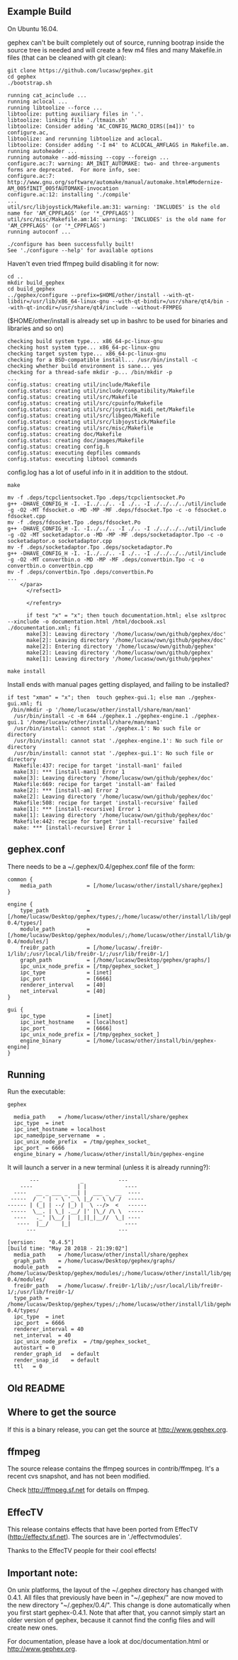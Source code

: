 Example Build
-------------

On Ubuntu 16.04.

gephex can't be built completely out of source, running bootrap inside the source tree is needed
and will create a few m4 files and many Makefile.in files (that can be cleaned with git clean):

```
git clone https://github.com/lucasw/gephex.git
cd gephex
./bootstrap.sh
```

```
running cat_acinclude ...
running aclocal ...
running libtoolize --force ...
libtoolize: putting auxiliary files in '.'.
libtoolize: linking file './ltmain.sh'
libtoolize: Consider adding 'AC_CONFIG_MACRO_DIRS([m4])' to configure.ac,
libtoolize: and rerunning libtoolize and aclocal.
libtoolize: Consider adding '-I m4' to ACLOCAL_AMFLAGS in Makefile.am.
running autoheader ...
running automake --add-missing --copy --foreign ...
configure.ac:7: warning: AM_INIT_AUTOMAKE: two- and three-arguments forms are deprecated.  For more info, see:
configure.ac:7: http://www.gnu.org/software/automake/manual/automake.html#Modernize-AM_005fINIT_005fAUTOMAKE-invocation
configure.ac:12: installing './compile'
...
util/src/libjoystick/Makefile.am:31: warning: 'INCLUDES' is the old name for 'AM_CPPFLAGS' (or '*_CPPFLAGS')
util/src/misc/Makefile.am:14: warning: 'INCLUDES' is the old name for 'AM_CPPFLAGS' (or '*_CPPFLAGS')
running autoconf ...

./configure has been successfully built!
See './configure --help' for available options
```

Haven't even tried ffmpeg build disabling it for now:

```
cd ..
mkdir build_gephex
cd build_gephex
../gephex/configure --prefix=$HOME/other/install --with-qt-libdir=/usr/lib/x86_64-linux-gnu --with-qt-bindir=/usr/share/qt4/bin --with-qt-incdir=/usr/share/qt4/include --without-FFMPEG
```

($HOME/other/install is already set up in bashrc to be used for binaries and libraries and so on)

```
checking build system type... x86_64-pc-linux-gnu
checking host system type... x86_64-pc-linux-gnu
checking target system type... x86_64-pc-linux-gnu
checking for a BSD-compatible install... /usr/bin/install -c
checking whether build environment is sane... yes
checking for a thread-safe mkdir -p... /bin/mkdir -p
...
config.status: creating util/include/Makefile
config.status: creating util/include/compatibility/Makefile
config.status: creating util/src/Makefile
config.status: creating util/src/cpuinfo/Makefile
config.status: creating util/src/joystick_midi_net/Makefile
config.status: creating util/src/libgeo/Makefile
config.status: creating util/src/libjoystick/Makefile
config.status: creating util/src/misc/Makefile
config.status: creating doc/Makefile
config.status: creating doc/images/Makefile
config.status: creating config.h
config.status: executing depfiles commands
config.status: executing libtool commands
```

config.log has a lot of useful info in it in addition to the stdout.

```
make
```

```
mv -f .deps/tcpclientsocket.Tpo .deps/tcpclientsocket.Po
g++ -DHAVE_CONFIG_H -I. -I../../.. -I ./.. -I ./../../../util/include    -g -O2 -MT fdsocket.o -MD -MP -MF .deps/fdsocket.Tpo -c -o fdsocket.o fdsocket.cpp
mv -f .deps/fdsocket.Tpo .deps/fdsocket.Po
g++ -DHAVE_CONFIG_H -I. -I../../.. -I ./.. -I ./../../../util/include    -g -O2 -MT socketadaptor.o -MD -MP -MF .deps/socketadaptor.Tpo -c -o socketadaptor.o socketadaptor.cpp
mv -f .deps/socketadaptor.Tpo .deps/socketadaptor.Po
g++ -DHAVE_CONFIG_H -I. -I../../.. -I ./.. -I ./../../../util/include    -g -O2 -MT convertbin.o -MD -MP -MF .deps/convertbin.Tpo -c -o convertbin.o convertbin.cpp
mv -f .deps/convertbin.Tpo .deps/convertbin.Po
...
    </para>
      </refsect1>

      </refentry>

      if test "x" = "x"; then touch documentation.html; else xsltproc --xinclude -o documentation.html /html/docbook.xsl ./documentation.xml; fi
      make[3]: Leaving directory '/home/lucasw/own/github/gephex/doc'
      make[2]: Leaving directory '/home/lucasw/own/github/gephex/doc'
      make[2]: Entering directory '/home/lucasw/own/github/gephex'
      make[2]: Leaving directory '/home/lucasw/own/github/gephex'
      make[1]: Leaving directory '/home/lucasw/own/github/gephex'
```

```
make install
```

Install ends with manual pages getting displayed, and failing to be installed?

```
if test "xman" = "x"; then  touch gephex-gui.1; else man ./gephex-gui.xml; fi
 /bin/mkdir -p '/home/lucasw/other/install/share/man/man1'
  /usr/bin/install -c -m 644 ./gephex.1 ./gephex-engine.1 ./gephex-gui.1 '/home/lucasw/other/install/share/man/man1'
  /usr/bin/install: cannot stat './gephex.1': No such file or directory
  /usr/bin/install: cannot stat './gephex-engine.1': No such file or directory
  /usr/bin/install: cannot stat './gephex-gui.1': No such file or directory
  Makefile:437: recipe for target 'install-man1' failed
  make[3]: *** [install-man1] Error 1
  make[3]: Leaving directory '/home/lucasw/own/github/gephex/doc'
  Makefile:669: recipe for target 'install-am' failed
  make[2]: *** [install-am] Error 2
  make[2]: Leaving directory '/home/lucasw/own/github/gephex/doc'
  Makefile:508: recipe for target 'install-recursive' failed
  make[1]: *** [install-recursive] Error 1
  make[1]: Leaving directory '/home/lucasw/own/github/gephex/doc'
  Makefile:442: recipe for target 'install-recursive' failed
  make: *** [install-recursive] Error 1
```

gephex.conf
-----------

There needs to be a ~/.gephex/0.4/gephex.conf file of the form:

```
common {
    media_path           = [/home/lucasw/other/install/share/gephex]
}

engine {
    type_path            = [/home/lucasw/Desktop/gephex/types/;/home/lucasw/other/install/lib/gephex-0.4/types/]
    module_path          = [/home/lucasw/Desktop/gephex/modules/;/home/lucasw/other/install/lib/gephex-0.4/modules/]
    frei0r_path          = [/home/lucasw/.frei0r-1/lib/;/usr/local/lib/frei0r-1/;/usr/lib/frei0r-1/]
    graph_path           = [/home/lucasw/Desktop/gephex/graphs/]
    ipc_unix_node_prefix = [/tmp/gephex_socket_]
    ipc_type             = [inet]
    ipc_port             = [6666]
    renderer_interval    = [40]
    net_interval         = [40]
}

gui {
    ipc_type             = [inet]
    ipc_inet_hostname    = [localhost]
    ipc_port             = [6666]
    ipc_unix_node_prefix = [/tmp/gephex_socket_]
    engine_binary        = [/home/lucasw/other/install/bin/gephex-engine]
}
```

Running
-------

Run the executable:

```
gephex
```

```
  media_path	= /home/lucasw/other/install/share/gephex
  ipc_type	= inet
  ipc_inet_hostname	= localhost
  ipc_namedpipe_servername	= .
  ipc_unix_node_prefix	= /tmp/gephex_socket_
  ipc_port	= 6666
  engine_binary	= /home/lucasw/other/install/bin/gephex-engine
```

It will launch a server in a new terminal (unless it is already running?):

```
       ---             _           ---
    ----              | |            ----
  ----   __ _ ___ _ __| |  ___ _  __  ----
 -----  / _' | - \ '_ \ |_/ - \ \/ /  -----
------ | (_| | --/ |_) |  \ --/>  <   ------
 -----  \__. | \_| .__/ |' |\_/ /\ \  -----
  ----   ._' |\__/ |  |_||_|__//  \_| ----
   ----  |__/    |_|                 ----
      ---                          ---

[version:    "0.4.5"]
[build time: "May 28 2018 - 21:39:02"]
  media_path	= /home/lucasw/other/install/share/gephex
  graph_path	= /home/lucasw/Desktop/gephex/graphs/
  module_path	= /home/lucasw/Desktop/gephex/modules/;/home/lucasw/other/install/lib/gephex-0.4/modules/
  frei0r_path	= /home/lucasw/.frei0r-1/lib/;/usr/local/lib/frei0r-1/;/usr/lib/frei0r-1/
  type_path	= /home/lucasw/Desktop/gephex/types/;/home/lucasw/other/install/lib/gephex-0.4/types/
  ipc_type	= inet
  ipc_port	= 6666
  renderer_interval	= 40
  net_interval	= 40
  ipc_unix_node_prefix	= /tmp/gephex_socket_
  autostart	= 0
  render_graph_id	= default
  render_snap_id	= default
  ttl	= 0
```

Old README
----------

Where to get the source
------------------------

If this is a binary release, you can get the source at http://www.gephex.org.

ffmpeg
-------

The source release contains the ffmpeg sources in contrib/ffmpeg.
It's a recent cvs snapshot, and has not been modified.

Check http://ffmpeg.sf.net for details on ffmpeg.


EffecTV
--------

This release contains effects that have been ported from EffecTV
(http://effectv.sf.net).
The sources are in './effectvmodules'.

Thanks to the EffecTV people for their cool effects!


Important note:
---------------

  On unix platforms, the layout of the ~/.gephex directory has
  changed with 0.4.1. All files that previously have been
  in "~/.gephex/" are now moved to the new directory
  "~/.gephex/0.4/". This change is done automatically when you first
  start gephex-0.4.1. Note that after that, you cannot simply start
  an older version of gephex, because it cannot find the config files
  and will create new ones.


For documentation, please have a look at doc/documentation.html
or http://www.gephex.org.
